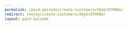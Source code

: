```yaml
---
permalink: /paid-episode/create-customers/XQyGrQfHhNo/
redirect: /enjoy/create-customers/XQyGrQfHhNo/
layout: paid-episode
---
```

